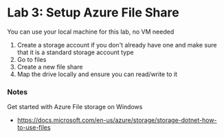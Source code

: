 # Lab 3: Setup Azure File Share

You can use your local machine for this lab, no VM needed

1. Create a storage account if you don't already have one and make sure that it is a standard storage account type
2. Go to files
3. Create a new file share
4. Map the drive locally and ensure you can read/write to it

### Notes

Get started with Azure File storage on Windows
* https://docs.microsoft.com/en-us/azure/storage/storage-dotnet-how-to-use-files